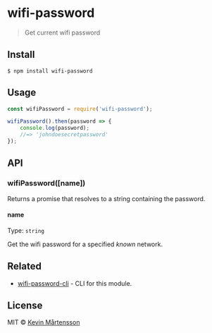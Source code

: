 # wifi-password

> Get current wifi password


## Install

```
$ npm install wifi-password
```


## Usage

```js
const wifiPassword = require('wifi-password');

wifiPassword().then(password => {
	console.log(password);
	//=> 'johndoesecretpassword'
});
```


## API

### wifiPassword([name])

Returns a promise that resolves to a string containing the password.

#### name

Type: `string`

Get the wifi password for a specified *known* network.


## Related

* [wifi-password-cli](https://github.com/kevva/wifi-password-cli) - CLI for this module.


## License

MIT © [Kevin Mårtensson](https://github.com/kevva)
